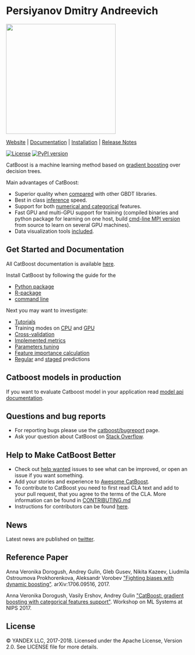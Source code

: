 # Persiyanov Dmitry Andreevich

<img src=http://storage.mds.yandex.net/get-devtools-opensource/250854/catboost-logo.png width=300/>

[Website](https://catboost.ai) |
[Documentation](https://tech.yandex.com/catboost/doc/dg/concepts/about-docpage/) |
[Installation](https://tech.yandex.com/catboost/doc/dg/concepts/cli-installation-docpage/) |
[Release Notes](https://github.com/catboost/catboost/releases)

[![License](https://img.shields.io/badge/license-Apache-blue.svg)](https://github.com/catboost/catboost/blob/master/LICENSE)
[![PyPI version](https://badge.fury.io/py/catboost.svg)](https://badge.fury.io/py/catboost)

CatBoost is a machine learning method based on [gradient boosting](https://en.wikipedia.org/wiki/Gradient_boosting) over decision trees.

Main advantages of CatBoost:
  - Superior quality when [compared](https://github.com/catboost/benchmarks/blob/master/README.md) with other GBDT libraries.
  - Best in class [inference](https://tech.yandex.com/catboost/doc/dg/concepts/c-plus-plus-api-docpage/) speed.
  - Support for both [numerical and categorical](https://tech.yandex.com/catboost/doc/dg/concepts/algorithm-main-stages-docpage/) features.
  - Fast GPU and multi-GPU support for training (compiled binaries and python package for learning on one host, build [cmd-line MPI version](https://tech.yandex.com/catboost/doc/dg/concepts/cli-installation-docpage/#multi-node-installation) from source to learn on several GPU machines).
  - Data visualization tools [included](https://tech.yandex.com/catboost/doc/dg/features/visualization-docpage/).

Get Started and Documentation
--------------
All CatBoost documentation is available [here](https://tech.yandex.com/catboost/doc/dg/concepts/about-docpage/).

Install CatBoost by following the guide for the
 * [Python package](https://tech.yandex.com/catboost/doc/dg/concepts/python-installation-docpage/)
 * [R-package](https://tech.yandex.com/catboost/doc/dg/concepts/r-installation-docpage/)
 * [command line](https://tech.yandex.com/catboost/doc/dg/concepts/cli-installation-docpage/)

Next you may want to investigate:
* [Tutorials](https://github.com/catboost/catboost/tree/master/catboost/tutorials)
* Training modes on [CPU](https://tech.yandex.com/catboost/doc/dg/features/training-docpage/#training) and [GPU](https://tech.yandex.com/catboost/doc/dg/features/training-on-gpu-docpage/#training-on-gpu)
* [Cross-validation](https://tech.yandex.com/catboost/doc/dg/features/cross-validation-docpage/#cross-validation)
* [Implemented metrics](https://tech.yandex.com/catboost/doc/dg/features/loss-functions-desc-docpage/#loss-functions-desc)
* [Parameters tuning](https://tech.yandex.com/catboost/doc/dg/concepts/parameter-tuning-docpage/)
* [Feature importance calculation](https://tech.yandex.com/catboost/doc/dg/features/feature-importances-calculation-docpage/#feature-importances-calculation)
* [Regular](https://tech.yandex.com/catboost/doc/dg/features/prediction-docpage/#prediction) and [staged](https://tech.yandex.com/catboost/doc/dg/features/staged-prediction-docpage/#staged-prediction) predictions

Catboost models in production
--------------
If you want to evaluate Catboost model in your application read [model api documentation](https://github.com/catboost/catboost/tree/master/catboost/CatboostModelAPI.md).

Questions and bug reports
--------------
* For reporting bugs please use the [catboost/bugreport](https://github.com/catboost/catboost/issues) page.
* Ask your question about CatBoost on [Stack Overflow](https://stackoverflow.com/questions/tagged/catboost).

Help to Make CatBoost Better
----------------------------
* Check out [help wanted](https://github.com/catboost/catboost/labels/help%20wanted) issues to see what can be improved, or open an issue if you want something.
* Add your stories and experience to [Awesome CatBoost](AWESOME.md).
* To contribute to CatBoost you need to first read CLA text and add to your pull request, that you agree to the terms of the CLA. More information can be found
in [CONTRIBUTING.md](https://github.com/catboost/catboost/blob/master/CONTRIBUTING.md)
* Instructions for contributors can be found [here](https://tech.yandex.com/catboost/doc/dg/concepts/development-and-contributions-docpage/).

News
--------------
Latest news are published on [twitter](https://twitter.com/catboostml).

Reference Paper
-------
Anna Veronika Dorogush, Andrey Gulin, Gleb Gusev, Nikita Kazeev, Liudmila Ostroumova Prokhorenkova, Aleksandr Vorobev ["Fighting biases with dynamic boosting"](https://arxiv.org/abs/1706.09516). arXiv:1706.09516, 2017.

Anna Veronika Dorogush, Vasily Ershov, Andrey Gulin ["CatBoost: gradient boosting with categorical features support"](http://learningsys.org/nips17/assets/papers/paper_11.pdf). Workshop on ML Systems
at NIPS 2017.

License
-------
© YANDEX LLC, 2017-2018. Licensed under the Apache License, Version 2.0. See LICENSE file for more details.
